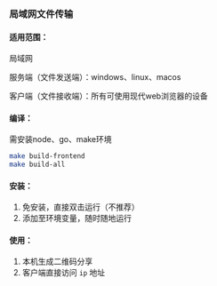 ### 局域网文件传输

#### 适用范围：

局域网

服务端（文件发送端）：windows、linux、macos

客户端（文件接收端）：所有可使用现代web浏览器的设备

#### 编译：

需安装node、go、make环境

```bash
make build-frontend
make build-all
```

#### 安装：

1. 免安装，直接双击运行（不推荐）
2. 添加至环境变量，随时随地运行

#### 使用：

1. 本机生成二维码分享
2. 客户端直接访问 `ip` 地址

